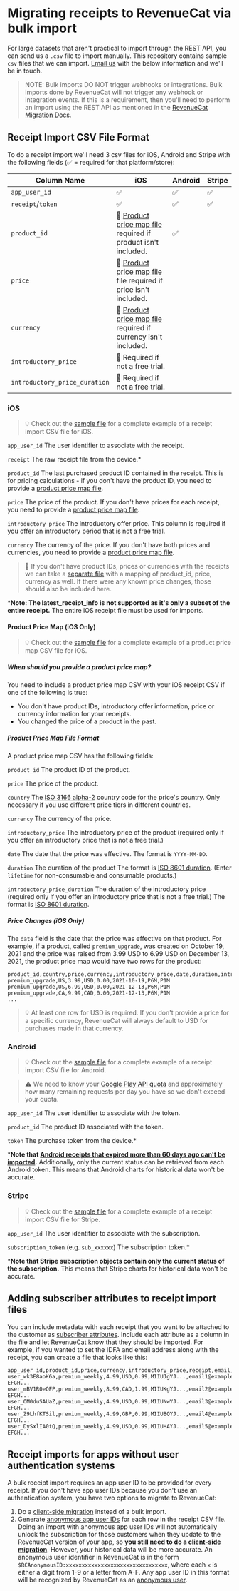 # Migrating receipts to RevenueCat via bulk import

For large datasets that aren't practical to import through the REST API, you can send us a `.csv` file to import manually. This repository contains sample `csv` files that we can import. [Email us](mailto:support@revenuecat.com) with the below information and we'll be in touch.

> NOTE: Bulk imports DO NOT trigger webhooks or integrations. Bulk imports done by RevenueCat will not trigger any webhook or integration events. If this is a requirement, then you'll need to perform an import using the REST API as mentioned in the [RevenueCat Migration Docs](https://docs.revenuecat.com/docs/migrating-existing-subscriptions#using-the-rest-api). 

## Receipt Import CSV File Format

To do a receipt import we'll need 3 csv files for iOS, Android and Stripe with the following fields (✅ = required for that platform/store):

| Column Name                   | iOS | Android | Stripe |
|-------------------------------|-----|---------|--------|
| `app_user_id`                 | ✅   | ✅       | ✅      |
| `receipt`/`token`             | ✅   | ✅       | ✅      |
| `product_id`                  | 🚧 [Product price map file](#product-price-map-ios-only) required if product isn't included.   | ✅       |        |
| `price`                       | 🚧 [Product price map file](#product-price-map-ios-only) file required if price isn't included.   |         |        |
| `currency`                    | 🚧 [Product price map file](#product-price-map-ios-only) required if currency isn't included.   |         |        |
| `introductory_price`          | 🚧 Required if not a free trial.   |         |        |
| `introductory_price_duration` | 🚧 Required if not a free trial.   |         |        |

### iOS

> 💡 Check out the [sample file](iOS/ios_receipt_import_sample.csv) for a complete example of a receipt import CSV file for iOS.

`app_user_id` The user identifier to associate with the receipt.

`receipt` The raw receipt file from the device.*

`product_id` The last purchased product ID contained in the receipt. This is for pricing calculations - if you don't have the product ID, you need to provide a [product price map file](#product-price-map-ios-only).

`price` The price of the product. If you don't have prices for each receipt, you need to provide a [product price map file](#product-price-map-ios-only).

`introductory_price` The introductory offer price. This column is required if you offer an introductory period that is not a free trial.

`currency` The currency of the price. If you don't have both prices and currencies, you need to provide a [product price map file](#product-price-map-ios-only).

> 🚧 If you don't have product IDs, prices or currencies with the receipts we can take a [separate file](#product-price-map-ios-only) with a mapping of product_id, price, currency as well. If there were any known price changes, those should also be included here.

***Note: The latest_receipt_info is not supported as it's only a subset of the entire receipt.** The entire iOS receipt file must be used for imports.

#### Product Price Map (iOS Only)

> 💡 Check out the [sample file](iOS/ios_product_price_map_sample.csv) for a complete example of a product price map CSV file for iOS.

##### When should you provide a product price map?

You need to include a product price map CSV with your iOS receipt CSV if one of the following is true:

- You don't have product IDs, introductory offer information, price or currency information for your receipts.
- You changed the price of a product in the past.

##### Product Price Map File Format

A product price map CSV has the following fields:

`product_id` The product ID of the product.

`price` The price of the product.

`country` The [ISO 3166 alpha-2](https://en.wikipedia.org/wiki/ISO_3166-1_alpha-2) country code for the price's country. Only necessary if you use different price tiers in different countries.

`currency` The currency of the price.

`introductory_price` The introductory price of the product (required only if you offer an introductory price that is not a free trial.)

`date` The date that the price was effective. The format is `YYYY-MM-DD`.

`duration` The duration of the product The format is [ISO 8601 duration](https://en.wikipedia.org/wiki/ISO_8601#Durations). (Enter `lifetime` for non-consumable and consumable products.)

`introductory_price_duration` The duration of the introductory price (required only if you offer an introductory price that is not a free trial.) The format is [ISO 8601 duration](https://en.wikipedia.org/wiki/ISO_8601#Durations).

##### Price Changes (iOS Only)

The `date` field is the date that the price was effective on that product. For example, if a product, called `premium_upgrade`, was created on October 19, 2021 and the price was raised from 3.99 USD to 6.99 USD on December 13, 2021, the product price map would have two rows for the product:

```
product_id,country,price,currency,introductory_price,date,duration,introductory_price_duration
premium_upgrade,US,3.99,USD,0.00,2021-10-19,P6M,P1M
premium_upgrade,US,6.99,USD,0.00,2021-12-13,P6M,P1M
premium_upgrade,CA,9.99,CAD,0.00,2021-12-13,P6M,P1M
...
```

> 💡 At least one row for USD is required. If you don't provide a price for a specific currency, RevenueCat will always default to USD for purchases made in that currency.

### Android

> 💡 Check out the [sample file](Android/android_receipt_import_sample.csv) for a complete example of a receipt import CSV file for Android.

> ⚠️ We need to know your [Google Play API quota](https://developers.google.com/android-publisher/quotas) and approximately how many remaining requests per day you have so we don't exceed your quota.

`app_user_id` The user identifier to associate with the token.

`product_id` The product ID associated with the token.

`token` The purchase token from the device.*

***Note that [Android receipts that expired more than 60 days ago can't be imported](https://developer.android.com/google/play/billing/subscriptions#lifecycle).** Additionally, only the current status can be retrieved from each Android token. This means that Android charts for historical data won't be accurate.

### Stripe

> 💡 Check out the [sample file](Stripe/stripe_receipt_import_sample.csv) for a complete example of a receipt import CSV file for Stripe.

`app_user_id` The user identifier to associate with the subscription.

`subscription_token` (e.g. `sub_xxxxxx`) The subscription token.*

***Note that Stripe subscription objects contain only the current status of the subscription.** This means that Stripe charts for historical data won't be accurate.

## Adding subscriber attributes to receipt import files

You can include metadata with each receipt that you want to be attached to the customer as [subscriber attributes](https://www.revenuecat.com/docs/subscriber-attributes). Include each attribute as a column in the file and let RevenueCat know that they should be imported. For example, if you wanted to set the IDFA and email address along with the receipt, you can create a file that looks like this:

```
app_user_id,product_id,price,currency,introductory_price,receipt,email,idfa
user_wk3E8aoK6a,premium_weekly,4.99,USD,0.99,MIIUJgYJ...,email1@example.com,ABCD-EFGH...
user_mBV1R0eQFP,premium_weekly,8.99,CAD,1.99,MIIUKgYJ...,email2@example.com,ABCD-EFGH...
user_OM0duSAUaZ,premium_weekly,4.99,USD,0.99,MIIUNwYJ...,email3@example.com,ABCD-EFGH...
user_Z9LhfKTSil,premium_weekly,4.99,GBP,0.99,MIIUBQYJ...,email4@example.com,ABCD-EFGH...
user_DySxlIA0tQ,premium_weekly,4.99,USD,0.99,MIIUHAYJ...,email5@example.com,ABCD-EFGH...
```

## Receipt imports for apps without user authentication systems

A bulk receipt import requires an app user ID to be provided for every receipt. If you don't have app user IDs because you don't use an authentication system, you have two options to migrate to RevenueCat:

1. Do a [client-side migration](https://docs.revenuecat.com/docs/migrating-existing-subscriptions#client-side-migration) instead of a bulk import.
2. Generate [anonymous app user IDs](https://docs.revenuecat.com/docs/user-ids#anonymous-app-user-ids) for each row in the receipt CSV file. Doing an import with anonymous app user IDs will not automatically unlock the subscription for those customers when they update to the RevenueCat version of your app, so **you still need to do a [client-side migration](https://docs.revenuecat.com/docs/migrating-existing-subscriptions#client-side-migration)**. However, your historical data will be more accurate. An anonymous user identifier in RevenueCat is in the form `$RCAnonymousID:xxxxxxxxxxxxxxxxxxxxxxxxxxxxxxxx`, where each `x` is either a digit from 1-9 or a letter from A-F. Any app user ID in this format will be recognized by RevenueCat as an [anonymous user](https://docs.revenuecat.com/docs/user-ids#anonymous-app-user-ids).
